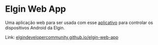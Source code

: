 # Elgin Web App
Uma aplicação web para ser usada com esse [aplicativo](https://github.com/ElginDeveloperCommunity/PDV_Android_M8_M10/tree/master/Exemplos/Exemplo_Web_App) para controlar os dispositivos Android da Elgin.

Link: [elgindevelopercommunity.github.io/elgin-web-app](https://elgindevelopercommunity.github.io/elgin-web-app)
